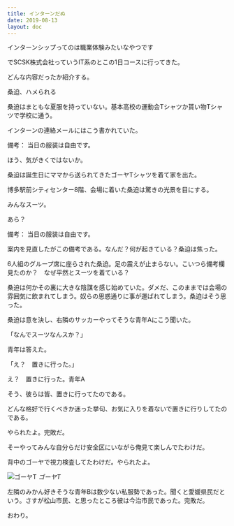 ```yaml
---
title: インターンだぬ
date: 2019-08-13
layout: doc
---
```


インターンシップってのは職業体験みたいなやつです

でSCSK株式会社っていうIT系のとこの1日コースに行ってきた。

どんな内容だったか紹介する。

桑迫、ハメられる

桑迫はまともな夏服を持っていない。基本高校の運動会Tシャツか貰い物Tシャツで学校に通う。

インターンの連絡メールにはこう書かれていた。

備考： 当日の服装は自由です。

ほう、気がきくではないか。

桑迫は誕生日にママから送られてきたゴーヤTシャツを着て家を出た。

博多駅前シティセンター8階、会場に着いた桑迫は驚きの光景を目にする。

みんなスーツ。

あら？

備考： 当日の服装は自由です。

案内を見直したがこの備考である。なんだ？何が起きている？桑迫は焦った。

6人組のグループ席に座らされた桑迫。足の震えが止まらない。こいつら備考欄見たのか？　なぜ平然とスーツを着ている？

桑迫は何かその裏に大きな陰謀を感じ始めていた。ダメだ、このままでは会場の雰囲気に飲まれてしまう。奴らの思惑通りに事が運ばれてしまう。桑迫はそう思った。

桑迫は意を決し、右隣のサッカーやってそうな青年Aにこう聞いた。

「なんでスーツなんスか？」

青年は答えた。

「え？　置きに行った。」

え？　置きに行った。青年A

そう、彼らは皆、置きに行ってたのである。

どんな格好で行くべきか迷った挙句、お気に入りを着ないで置きに行りしてたのである。

やられたよ。完敗だ。

そーやってみんな自分らだけ安全区にいながら俺見て楽しんでたわけだ。

背中のゴーヤで視力検査してたわけだ。やられたよ。

![ゴーヤT](https://chankuwa.com/wp-content/uploads/2019/08/IMG_1731-e1565704865492-768x1024.jpg)
*ゴーヤT*

左隣のみかん好きそうな青年Bは数少ない私服勢であった。聞くと愛媛県民だという。さすが松山市民、と思ったところ彼は今治市民であった。完敗だ。

おわり。